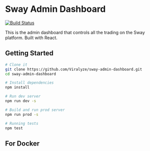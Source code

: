 Sway Admin Dashboard
==================================
[![Build Status](https://travis-ci.org/Viralyze/sway-admin-dashboard.svg?branch=master)](https://travis-ci.org/Viralyze/sway-admin-dashboard)

This is the admin dashboard that controls all the trading on the Sway platform. Built with React.

Getting Started
---------------

```sh
# Clone it
git clone https://github.com/Viralyze/sway-admin-dashboard.git
cd sway-admin-dashboard

# Install dependencies
npm install

# Run dev server
npm run dev -s

# Build and run prod server
npm run prod -s

# Running tests
npm test
```

For Docker
---------------
